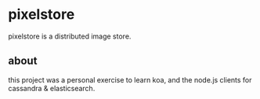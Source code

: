 pixelstore
==========

pixelstore is a distributed image store.

about
-----

this project was a personal exercise to learn koa, and the node.js clients for cassandra & elasticsearch.

